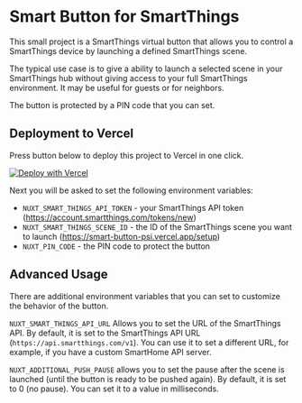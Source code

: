 # Smart Button for SmartThings

This small project is a SmartThings virtual button that allows you to control a SmartThings device by launching a defined SmartThings scene.

The typical use case is to give a ability to launch a selected scene in your SmartThings hub without giving access to your full SmartThings environment.
It may be useful for guests or for neighbors.

The button is protected by a PIN code that you can set.

## Deployment to Vercel
Press button below to deploy this project to Vercel in one click.

[![Deploy with Vercel](https://vercel.com/button)](https://vercel.com/new/clone?repository-url=https%3A%2F%2Fgithub.com%2Frizhenkov%2Fsmart-button&env=NUXT_SMART_THINGS_API_TOKEN,NUXT_SMART_THINGS_SCENE_ID,NUXT_PIN_CODE)

Next you will be asked to set the following environment variables:
- `NUXT_SMART_THINGS_API_TOKEN` - your SmartThings API token (https://account.smartthings.com/tokens/new)
- `NUXT_SMART_THINGS_SCENE_ID` - the ID of the SmartThings scene you want to launch (https://smart-button-psi.vercel.app/setup)
- `NUXT_PIN_CODE` - the PIN code to protect the button

## Advanced Usage
There are additional environment variables that you can set to customize the behavior of the button.

`NUXT_SMART_THINGS_API_URL`
Allows you to set the URL of the SmartThings API. By default, it is set to the SmartThings API URL (`https://api.smartthings.com/v1`). You can use it to set a different URL, for example, if you have a custom SmartHome API server.

`NUXT_ADDITIONAL_PUSH_PAUSE` allows you to set the pause after the scene is launched (until the button is ready to be pushed again). By default, it is set to 0 (no pause). You can set it to a value in milliseconds.